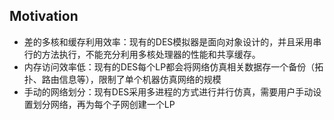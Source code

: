## Motivation
* 差的多核和缓存利用效率：现有的DES模拟器是面向对象设计的，并且采用串行的方法执行，不能充分利用多核处理器的性能和共享缓存。
*  内存访问效率低：现有的DES每个LP都会将网络仿真相关数据存一个备份（拓扑、路由信息等），限制了单个机器仿真网络的规模
* 手动的网络划分：现有DES采用多进程的方式进行并行仿真，需要用户手动设置划分网络，再为每个子网创建一个LP

